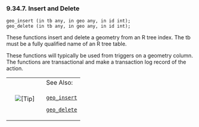 <div>

<div>

<div>

<div>

### 9.34.7. Insert and Delete

</div>

</div>

</div>

``` programlisting
geo_insert (in tb any, in geo any, in id int);
geo_delete (in tb any, in geo any, in id int);
```

These functions insert and delete a geometry from an R tree index. The
tb must be a fully qualified name of an R tree table.

These functions will typically be used from triggers on a geometry
column. The functions are transactional and make a transaction log
record of the action.

<div>

<table data-border="0" data-summary="Tip: See Also:">
<colgroup>
<col style="width: 50%" />
<col style="width: 50%" />
</colgroup>
<tbody>
<tr class="odd">
<td rowspan="2" style="text-align: center;" data-valign="top"
width="25"><img src="images/tip.png" alt="[Tip]" /></td>
<td style="text-align: left;">See Also:</td>
</tr>
<tr class="even">
<td style="text-align: left;" data-valign="top"><p><a
href="fn_geo_insert.html" class="link" title="geo_insert"><code
class="function">geo_insert</code></a></p>
<p><a href="fn_geo_delete.html" class="link" title="geo_delete"><code
class="function">geo_delete</code></a></p></td>
</tr>
</tbody>
</table>

</div>

</div>
